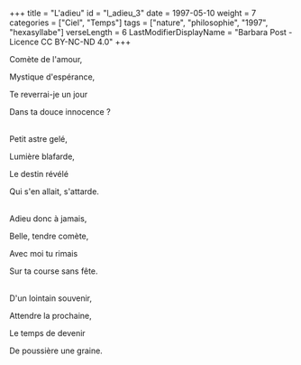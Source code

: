 +++
title = "L'adieu"
id = "l_adieu_3"
date = 1997-05-10
weight = 7
categories = ["Ciel", "Temps"]
tags = ["nature", "philosophie", "1997", "hexasyllabe"]
verseLength = 6
LastModifierDisplayName = "Barbara Post - Licence CC BY-NC-ND 4.0"
+++

Comète de l'amour,

Mystique d'espérance,

Te reverrai-je un jour

Dans ta douce innocence ?

 \
Petit astre gelé,

Lumière blafarde,

Le destin révélé

Qui s'en allait, s'attarde.

 \
Adieu donc à jamais,

Belle, tendre comète,

Avec moi tu rimais

Sur ta course sans fête.

 \
D'un lointain souvenir,

Attendre la prochaine,

Le temps de devenir

De poussière une graine.
